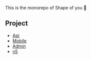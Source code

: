 This is the monorepo of Shape of you 💅

## Project

- [Api](./apps/api/README.md)
- [Mobile](./apps/mobile/README.md)
- [Admin](./apps/admin/README.md)
- [n5](./libs/n5/README.md)
